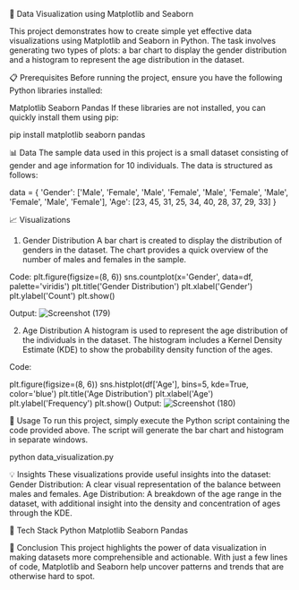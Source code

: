 🎨 Data Visualization using Matplotlib and Seaborn

This project demonstrates how to create simple yet effective data visualizations using Matplotlib and Seaborn in Python. The task involves generating two types of plots: a bar chart to display the gender distribution and a histogram to represent the age distribution in the dataset.

📋 Prerequisites
Before running the project, ensure you have the following Python libraries installed:

Matplotlib
Seaborn
Pandas
If these libraries are not installed, you can quickly install them using pip:

pip install matplotlib seaborn pandas

📊 Data
The sample data used in this project is a small dataset consisting of gender and age information for 10 individuals. The data is structured as follows:


data = {
    'Gender': ['Male', 'Female', 'Male', 'Female', 'Male', 'Female', 'Male', 'Female', 'Male', 'Female'],
    'Age': [23, 45, 31, 25, 34, 40, 28, 37, 29, 33]
}

📈 Visualizations
1. Gender Distribution
A bar chart is created to display the distribution of genders in the dataset. The chart provides a quick overview of the number of males and females in the sample.

Code:
plt.figure(figsize=(8, 6))
sns.countplot(x='Gender', data=df, palette='viridis')
plt.title('Gender Distribution')
plt.xlabel('Gender')
plt.ylabel('Count')
plt.show()

Output:
![Screenshot (179)](https://github.com/user-attachments/assets/2b51d7ee-a6fb-4f67-831a-271532cf82b4)


2. Age Distribution
A histogram is used to represent the age distribution of the individuals in the dataset. The histogram includes a Kernel Density Estimate (KDE) to show the probability density function of the ages.

Code:

plt.figure(figsize=(8, 6))
sns.histplot(df['Age'], bins=5, kde=True, color='blue')
plt.title('Age Distribution')
plt.xlabel('Age')
plt.ylabel('Frequency')
plt.show()
Output:
![Screenshot (180)](https://github.com/user-attachments/assets/7e58b34d-2068-4125-8270-fa9cca71072c)


🚀 Usage
To run this project, simply execute the Python script containing the code provided above. The script will generate the bar chart and histogram in separate windows.

python data_visualization.py

💡 Insights
These visualizations provide useful insights into the dataset:
Gender Distribution: A clear visual representation of the balance between males and females.
Age Distribution: A breakdown of the age range in the dataset, with additional insight into the density and concentration of ages through the KDE.

🔧 Tech Stack
Python
Matplotlib
Seaborn
Pandas

🎯 Conclusion
This project highlights the power of data visualization in making datasets more comprehensible and actionable. With just a few lines of code, Matplotlib and Seaborn help uncover patterns and trends that are otherwise hard to spot.
